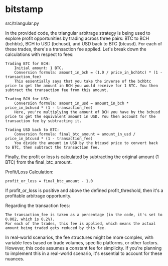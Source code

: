 # bitstamp
src/triangular.py 

In the provided code, the triangular arbitrage strategy is being used to explore profit opportunities by trading across three pairs: BTC to BCH (bchbtc), BCH to USD (bchusd), and USD back to BTC (btcusd). For each of these trades, there's a transaction fee applied. Let's break down the calculations with respect to fees:

    Trading BTC for BCH:
        Initial amount: 1 BTC.
        Conversion formula: amount_in_bch = (1.0 / price_in_bchbtc) * (1 - transaction_fee)
        This essentially says that you take the inverse of the bchbtc price to get the amount in BCH you would receive for 1 BTC. You then subtract the transaction fee from this amount.

    Trading BCH for USD:
        Conversion formula: amount_in_usd = amount_in_bch * price_in_bchusd * (1 - transaction_fee)
        Here, you're multiplying the amount of BCH you have by the bchusd price to get the equivalent amount in USD. You then account for the transaction fee by subtracting it.

    Trading USD back to BTC:
        Conversion formula: final_btc_amount = amount_in_usd / price_in_btcusd * (1 - transaction_fee)
        You divide the amount in USD by the btcusd price to convert back to BTC, then subtract the transaction fee.

Finally, the profit or loss is calculated by subtracting the original amount (1 BTC) from the final_btc_amount.

Profit/Loss Calculation:

    profit_or_loss = final_btc_amount - 1.0

If profit_or_loss is positive and above the defined profit_threshold, then it's a profitable arbitrage opportunity.

Regarding the transaction fees:

    The transaction_fee is taken as a percentage (in the code, it's set to 0.002, which is 0.2%).
    For each of the trades, this fee is applied, which means the actual amount being traded gets reduced by this fee.

In real-world scenarios, the fee structures might be more complex, with variable fees based on trade volumes, specific platforms, or other factors. However, this code assumes a constant fee for simplicity. If you're planning to implement this in a real-world scenario, it's essential to account for these nuances.
